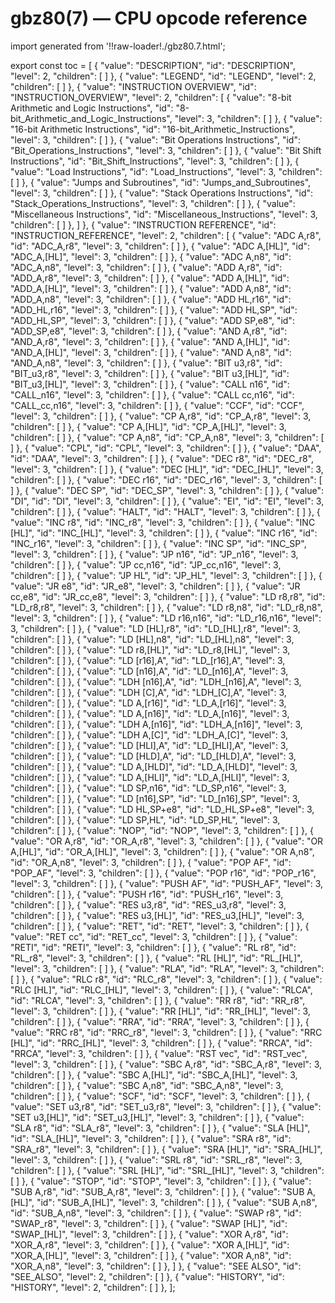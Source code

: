# gbz80(7) — CPU opcode reference

import generated from '!!raw-loader!./gbz80.7.html';

<div className="manual-text" dangerouslySetInnerHTML={{ __html: generated }} />

export const toc = [
{
	"value": "DESCRIPTION",
	"id": "DESCRIPTION",
	"level": 2,
	"children": [
	]
},
{
	"value": "LEGEND",
	"id": "LEGEND",
	"level": 2,
	"children": [
	]
},
{
	"value": "INSTRUCTION OVERVIEW",
	"id": "INSTRUCTION_OVERVIEW",
	"level": 2,
	"children": [
{
	"value": "8-bit Arithmetic and Logic Instructions",
	"id": "8-bit_Arithmetic_and_Logic_Instructions",
	"level": 3,
	"children": [
	]
},
{
	"value": "16-bit Arithmetic Instructions",
	"id": "16-bit_Arithmetic_Instructions",
	"level": 3,
	"children": [
	]
},
{
	"value": "Bit Operations Instructions",
	"id": "Bit_Operations_Instructions",
	"level": 3,
	"children": [
	]
},
{
	"value": "Bit Shift Instructions",
	"id": "Bit_Shift_Instructions",
	"level": 3,
	"children": [
	]
},
{
	"value": "Load Instructions",
	"id": "Load_Instructions",
	"level": 3,
	"children": [
	]
},
{
	"value": "Jumps and Subroutines",
	"id": "Jumps_and_Subroutines",
	"level": 3,
	"children": [
	]
},
{
	"value": "Stack Operations Instructions",
	"id": "Stack_Operations_Instructions",
	"level": 3,
	"children": [
	]
},
{
	"value": "Miscellaneous Instructions",
	"id": "Miscellaneous_Instructions",
	"level": 3,
	"children": [
	]
},
	]
},
{
	"value": "INSTRUCTION REFERENCE",
	"id": "INSTRUCTION_REFERENCE",
	"level": 2,
	"children": [
{
	"value": "ADC A,r8",
	"id": "ADC_A,r8",
	"level": 3,
	"children": [
	]
},
{
	"value": "ADC A,[HL]",
	"id": "ADC_A,[HL]",
	"level": 3,
	"children": [
	]
},
{
	"value": "ADC A,n8",
	"id": "ADC_A,n8",
	"level": 3,
	"children": [
	]
},
{
	"value": "ADD A,r8",
	"id": "ADD_A,r8",
	"level": 3,
	"children": [
	]
},
{
	"value": "ADD A,[HL]",
	"id": "ADD_A,[HL]",
	"level": 3,
	"children": [
	]
},
{
	"value": "ADD A,n8",
	"id": "ADD_A,n8",
	"level": 3,
	"children": [
	]
},
{
	"value": "ADD HL,r16",
	"id": "ADD_HL,r16",
	"level": 3,
	"children": [
	]
},
{
	"value": "ADD HL,SP",
	"id": "ADD_HL,SP",
	"level": 3,
	"children": [
	]
},
{
	"value": "ADD SP,e8",
	"id": "ADD_SP,e8",
	"level": 3,
	"children": [
	]
},
{
	"value": "AND A,r8",
	"id": "AND_A,r8",
	"level": 3,
	"children": [
	]
},
{
	"value": "AND A,[HL]",
	"id": "AND_A,[HL]",
	"level": 3,
	"children": [
	]
},
{
	"value": "AND A,n8",
	"id": "AND_A,n8",
	"level": 3,
	"children": [
	]
},
{
	"value": "BIT u3,r8",
	"id": "BIT_u3,r8",
	"level": 3,
	"children": [
	]
},
{
	"value": "BIT u3,[HL]",
	"id": "BIT_u3,[HL]",
	"level": 3,
	"children": [
	]
},
{
	"value": "CALL n16",
	"id": "CALL_n16",
	"level": 3,
	"children": [
	]
},
{
	"value": "CALL cc,n16",
	"id": "CALL_cc,n16",
	"level": 3,
	"children": [
	]
},
{
	"value": "CCF",
	"id": "CCF",
	"level": 3,
	"children": [
	]
},
{
	"value": "CP A,r8",
	"id": "CP_A,r8",
	"level": 3,
	"children": [
	]
},
{
	"value": "CP A,[HL]",
	"id": "CP_A,[HL]",
	"level": 3,
	"children": [
	]
},
{
	"value": "CP A,n8",
	"id": "CP_A,n8",
	"level": 3,
	"children": [
	]
},
{
	"value": "CPL",
	"id": "CPL",
	"level": 3,
	"children": [
	]
},
{
	"value": "DAA",
	"id": "DAA",
	"level": 3,
	"children": [
	]
},
{
	"value": "DEC r8",
	"id": "DEC_r8",
	"level": 3,
	"children": [
	]
},
{
	"value": "DEC [HL]",
	"id": "DEC_[HL]",
	"level": 3,
	"children": [
	]
},
{
	"value": "DEC r16",
	"id": "DEC_r16",
	"level": 3,
	"children": [
	]
},
{
	"value": "DEC SP",
	"id": "DEC_SP",
	"level": 3,
	"children": [
	]
},
{
	"value": "DI",
	"id": "DI",
	"level": 3,
	"children": [
	]
},
{
	"value": "EI",
	"id": "EI",
	"level": 3,
	"children": [
	]
},
{
	"value": "HALT",
	"id": "HALT",
	"level": 3,
	"children": [
	]
},
{
	"value": "INC r8",
	"id": "INC_r8",
	"level": 3,
	"children": [
	]
},
{
	"value": "INC [HL]",
	"id": "INC_[HL]",
	"level": 3,
	"children": [
	]
},
{
	"value": "INC r16",
	"id": "INC_r16",
	"level": 3,
	"children": [
	]
},
{
	"value": "INC SP",
	"id": "INC_SP",
	"level": 3,
	"children": [
	]
},
{
	"value": "JP n16",
	"id": "JP_n16",
	"level": 3,
	"children": [
	]
},
{
	"value": "JP cc,n16",
	"id": "JP_cc,n16",
	"level": 3,
	"children": [
	]
},
{
	"value": "JP HL",
	"id": "JP_HL",
	"level": 3,
	"children": [
	]
},
{
	"value": "JR e8",
	"id": "JR_e8",
	"level": 3,
	"children": [
	]
},
{
	"value": "JR cc,e8",
	"id": "JR_cc,e8",
	"level": 3,
	"children": [
	]
},
{
	"value": "LD r8,r8",
	"id": "LD_r8,r8",
	"level": 3,
	"children": [
	]
},
{
	"value": "LD r8,n8",
	"id": "LD_r8,n8",
	"level": 3,
	"children": [
	]
},
{
	"value": "LD r16,n16",
	"id": "LD_r16,n16",
	"level": 3,
	"children": [
	]
},
{
	"value": "LD [HL],r8",
	"id": "LD_[HL],r8",
	"level": 3,
	"children": [
	]
},
{
	"value": "LD [HL],n8",
	"id": "LD_[HL],n8",
	"level": 3,
	"children": [
	]
},
{
	"value": "LD r8,[HL]",
	"id": "LD_r8,[HL]",
	"level": 3,
	"children": [
	]
},
{
	"value": "LD [r16],A",
	"id": "LD_[r16],A",
	"level": 3,
	"children": [
	]
},
{
	"value": "LD [n16],A",
	"id": "LD_[n16],A",
	"level": 3,
	"children": [
	]
},
{
	"value": "LDH [n16],A",
	"id": "LDH_[n16],A",
	"level": 3,
	"children": [
	]
},
{
	"value": "LDH [C],A",
	"id": "LDH_[C],A",
	"level": 3,
	"children": [
	]
},
{
	"value": "LD A,[r16]",
	"id": "LD_A,[r16]",
	"level": 3,
	"children": [
	]
},
{
	"value": "LD A,[n16]",
	"id": "LD_A,[n16]",
	"level": 3,
	"children": [
	]
},
{
	"value": "LDH A,[n16]",
	"id": "LDH_A,[n16]",
	"level": 3,
	"children": [
	]
},
{
	"value": "LDH A,[C]",
	"id": "LDH_A,[C]",
	"level": 3,
	"children": [
	]
},
{
	"value": "LD [HLI],A",
	"id": "LD_[HLI],A",
	"level": 3,
	"children": [
	]
},
{
	"value": "LD [HLD],A",
	"id": "LD_[HLD],A",
	"level": 3,
	"children": [
	]
},
{
	"value": "LD A,[HLD]",
	"id": "LD_A,[HLD]",
	"level": 3,
	"children": [
	]
},
{
	"value": "LD A,[HLI]",
	"id": "LD_A,[HLI]",
	"level": 3,
	"children": [
	]
},
{
	"value": "LD SP,n16",
	"id": "LD_SP,n16",
	"level": 3,
	"children": [
	]
},
{
	"value": "LD [n16],SP",
	"id": "LD_[n16],SP",
	"level": 3,
	"children": [
	]
},
{
	"value": "LD HL,SP+e8",
	"id": "LD_HL,SP+e8",
	"level": 3,
	"children": [
	]
},
{
	"value": "LD SP,HL",
	"id": "LD_SP,HL",
	"level": 3,
	"children": [
	]
},
{
	"value": "NOP",
	"id": "NOP",
	"level": 3,
	"children": [
	]
},
{
	"value": "OR A,r8",
	"id": "OR_A,r8",
	"level": 3,
	"children": [
	]
},
{
	"value": "OR A,[HL]",
	"id": "OR_A,[HL]",
	"level": 3,
	"children": [
	]
},
{
	"value": "OR A,n8",
	"id": "OR_A,n8",
	"level": 3,
	"children": [
	]
},
{
	"value": "POP AF",
	"id": "POP_AF",
	"level": 3,
	"children": [
	]
},
{
	"value": "POP r16",
	"id": "POP_r16",
	"level": 3,
	"children": [
	]
},
{
	"value": "PUSH AF",
	"id": "PUSH_AF",
	"level": 3,
	"children": [
	]
},
{
	"value": "PUSH r16",
	"id": "PUSH_r16",
	"level": 3,
	"children": [
	]
},
{
	"value": "RES u3,r8",
	"id": "RES_u3,r8",
	"level": 3,
	"children": [
	]
},
{
	"value": "RES u3,[HL]",
	"id": "RES_u3,[HL]",
	"level": 3,
	"children": [
	]
},
{
	"value": "RET",
	"id": "RET",
	"level": 3,
	"children": [
	]
},
{
	"value": "RET cc",
	"id": "RET_cc",
	"level": 3,
	"children": [
	]
},
{
	"value": "RETI",
	"id": "RETI",
	"level": 3,
	"children": [
	]
},
{
	"value": "RL r8",
	"id": "RL_r8",
	"level": 3,
	"children": [
	]
},
{
	"value": "RL [HL]",
	"id": "RL_[HL]",
	"level": 3,
	"children": [
	]
},
{
	"value": "RLA",
	"id": "RLA",
	"level": 3,
	"children": [
	]
},
{
	"value": "RLC r8",
	"id": "RLC_r8",
	"level": 3,
	"children": [
	]
},
{
	"value": "RLC [HL]",
	"id": "RLC_[HL]",
	"level": 3,
	"children": [
	]
},
{
	"value": "RLCA",
	"id": "RLCA",
	"level": 3,
	"children": [
	]
},
{
	"value": "RR r8",
	"id": "RR_r8",
	"level": 3,
	"children": [
	]
},
{
	"value": "RR [HL]",
	"id": "RR_[HL]",
	"level": 3,
	"children": [
	]
},
{
	"value": "RRA",
	"id": "RRA",
	"level": 3,
	"children": [
	]
},
{
	"value": "RRC r8",
	"id": "RRC_r8",
	"level": 3,
	"children": [
	]
},
{
	"value": "RRC [HL]",
	"id": "RRC_[HL]",
	"level": 3,
	"children": [
	]
},
{
	"value": "RRCA",
	"id": "RRCA",
	"level": 3,
	"children": [
	]
},
{
	"value": "RST vec",
	"id": "RST_vec",
	"level": 3,
	"children": [
	]
},
{
	"value": "SBC A,r8",
	"id": "SBC_A,r8",
	"level": 3,
	"children": [
	]
},
{
	"value": "SBC A,[HL]",
	"id": "SBC_A,[HL]",
	"level": 3,
	"children": [
	]
},
{
	"value": "SBC A,n8",
	"id": "SBC_A,n8",
	"level": 3,
	"children": [
	]
},
{
	"value": "SCF",
	"id": "SCF",
	"level": 3,
	"children": [
	]
},
{
	"value": "SET u3,r8",
	"id": "SET_u3,r8",
	"level": 3,
	"children": [
	]
},
{
	"value": "SET u3,[HL]",
	"id": "SET_u3,[HL]",
	"level": 3,
	"children": [
	]
},
{
	"value": "SLA r8",
	"id": "SLA_r8",
	"level": 3,
	"children": [
	]
},
{
	"value": "SLA [HL]",
	"id": "SLA_[HL]",
	"level": 3,
	"children": [
	]
},
{
	"value": "SRA r8",
	"id": "SRA_r8",
	"level": 3,
	"children": [
	]
},
{
	"value": "SRA [HL]",
	"id": "SRA_[HL]",
	"level": 3,
	"children": [
	]
},
{
	"value": "SRL r8",
	"id": "SRL_r8",
	"level": 3,
	"children": [
	]
},
{
	"value": "SRL [HL]",
	"id": "SRL_[HL]",
	"level": 3,
	"children": [
	]
},
{
	"value": "STOP",
	"id": "STOP",
	"level": 3,
	"children": [
	]
},
{
	"value": "SUB A,r8",
	"id": "SUB_A,r8",
	"level": 3,
	"children": [
	]
},
{
	"value": "SUB A,[HL]",
	"id": "SUB_A,[HL]",
	"level": 3,
	"children": [
	]
},
{
	"value": "SUB A,n8",
	"id": "SUB_A,n8",
	"level": 3,
	"children": [
	]
},
{
	"value": "SWAP r8",
	"id": "SWAP_r8",
	"level": 3,
	"children": [
	]
},
{
	"value": "SWAP [HL]",
	"id": "SWAP_[HL]",
	"level": 3,
	"children": [
	]
},
{
	"value": "XOR A,r8",
	"id": "XOR_A,r8",
	"level": 3,
	"children": [
	]
},
{
	"value": "XOR A,[HL]",
	"id": "XOR_A,[HL]",
	"level": 3,
	"children": [
	]
},
{
	"value": "XOR A,n8",
	"id": "XOR_A,n8",
	"level": 3,
	"children": [
	]
},
	]
},
{
	"value": "SEE ALSO",
	"id": "SEE_ALSO",
	"level": 2,
	"children": [
	]
},
{
	"value": "HISTORY",
	"id": "HISTORY",
	"level": 2,
	"children": [
	]
},
];
